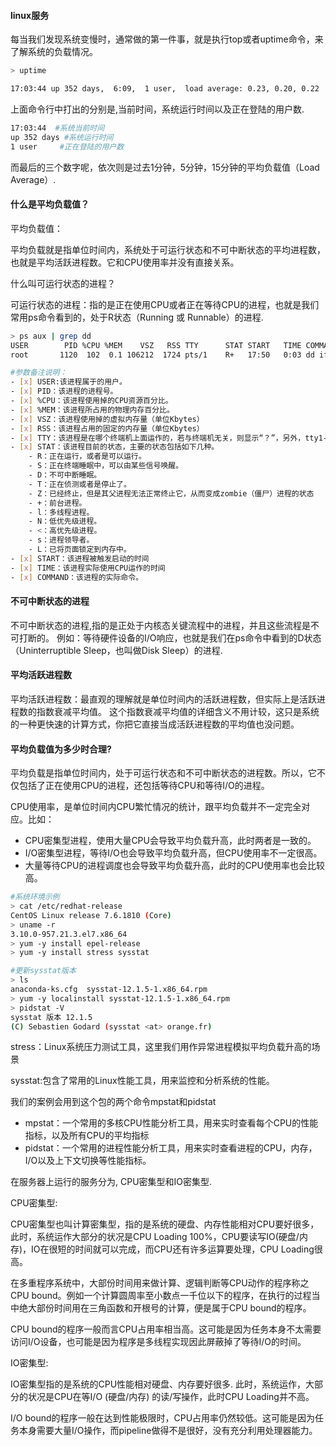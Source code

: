 #### linux服务

每当我们发现系统变慢时，通常做的第一件事，就是执行top或者uptime命令，来了解系统的负载情况。

```bash
> uptime

17:03:44 up 352 days,  6:09,  1 user,  load average: 0.23, 0.20, 0.22
```
上面命令行中打出的分别是,当前时间，系统运行时间以及正在登陆的用户数.

```bash
17:03:44  #系统当前时间
up 352 days #系统运行时间
1 user     #正在登陆的用户数
```

而最后的三个数字呢，依次则是过去1分钟，5分钟，15分钟的平均负载值（Load Average）.

#### 什么是平均负载值？

平均负载值：

平均负载就是指单位时间内，系统处于可运行状态和不可中断状态的平均进程数，也就是平均活跃进程数。它和CPU使用率并没有直接关系。

什么叫可运行状态的进程？

可运行状态的进程：指的是正在使用CPU或者正在等待CPU的进程，也就是我们常用ps命令看到的，处于R状态（Running 或 Runnable）的进程.

```bash
> ps aux | grep dd
USER        PID %CPU %MEM    VSZ   RSS TTY      STAT START   TIME COMMAND
root       1120  102  0.1 106212  1724 pts/1    R+   17:50   0:03 dd if=/dev/zero of=/tmp/test bs=1M count=1000

#参数备注说明：
- [x] USER:该进程属于的用户。
- [x] PID：该进程的进程号。
- [x] %CPU：该进程使用掉的CPU资源百分比。
- [x] %MEM：该进程所占用的物理内存百分比。
- [x] VSZ：该进程使用掉的虚拟内存量（单位Kbytes）
- [x] RSS：该进程占用的固定的内存量（单位Kbytes）
- [x] TTY：该进程是在哪个终端机上面运作的，若与终端机无关，则显示“？”，另外，tty1-tty6是本机上面的登入者进程，若为pts/0等，则表示为由网络连接进主机的进程。
- [x] STAT：该进程目前的状态，主要的状态包括如下几种。
    - R：正在运行，或者是可以运行。
    - S：正在终端睡眠中，可以由某些信号唤醒。
    - D：不可中断睡眠。
    - T：正在侦测或者是停止了。
    - Z：已经终止，但是其父进程无法正常终止它，从而变成zombie（僵尸）进程的状态
    - +：前台进程。
    - l：多线程进程。
    - N：低优先级进程。
    - <：高优先级进程。
    - s：进程领导者。
    - L：已将页面锁定到内存中。
- [x] START：该进程被触发启动的时间
- [x] TIME：该进程实际使用CPU运作的时间
- [x] COMMAND：该进程的实际命令。
```

#### 不可中断状态的进程

不可中断状态的进程,指的是正处于内核态关键流程中的进程，并且这些流程是不可打断的。
例如：等待硬件设备的I/O响应，也就是我们在ps命令中看到的D状态（Uninterruptible Sleep，也叫做Disk Sleep）的进程.

#### 平均活跃进程数

平均活跃进程数：最直观的理解就是单位时间内的活跃进程数，但实际上是活跃进程数的指数衰减平均值。
这个指数衰减平均值的详细含义不用计较，这只是系统的一种更快速的计算方式，你把它直接当成活跃进程数的平均值也没问题。 


#### 平均负载值为多少时合理?
 
平均负载是指单位时间内，处于可运行状态和不可中断状态的进程数。所以，它不仅包括了正在使用CPU的进程，还包括等待CPU和等待I/O的进程。
 
CPU使用率，是单位时间内CPU繁忙情况的统计，跟平均负载并不一定完全对应。比如：

* CPU密集型进程，使用大量CPU会导致平均负载升高，此时两者是一致的。
* I/O密集型进程，等待I/O也会导致平均负载升高，但CPU使用率不一定很高。
* 大量等待CPU的进程调度也会导致平均负载升高，此时的CPU使用率也会比较高。


```bash
#系统环境示例
> cat /etc/redhat-release 
CentOS Linux release 7.6.1810 (Core)
> uname -r
3.10.0-957.21.3.el7.x86_64
> yum -y install epel-release
> yum -y install stress sysstat

#更新sysstat版本
> ls
anaconda-ks.cfg  sysstat-12.1.5-1.x86_64.rpm
> yum -y localinstall sysstat-12.1.5-1.x86_64.rpm
> pidstat -V
sysstat 版本 12.1.5
(C) Sebastien Godard (sysstat <at> orange.fr)
```


stress：Linux系统压力测试工具，这里我们用作异常进程模拟平均负载升高的场景

sysstat:包含了常用的Linux性能工具，用来监控和分析系统的性能。

我们的案例会用到这个包的两个命令mpstat和pidstat

* mpstat：一个常用的多核CPU性能分析工具，用来实时查看每个CPU的性能指标，以及所有CPU的平均指标
* pidstat：一个常用的进程性能分析工具，用来实时查看进程的CPU，内存，I/O以及上下文切换等性能指标。

在服务器上运行的服务分为, CPU密集型和IO密集型.

CPU密集型:

CPU密集型也叫计算密集型，指的是系统的硬盘、内存性能相对CPU要好很多，此时，系统运作大部分的状况是CPU Loading 100%，CPU要读写IO(硬盘/内存)，IO在很短的时间就可以完成，而CPU还有许多运算要处理，CPU Loading很高。

在多重程序系统中，大部份时间用来做计算、逻辑判断等CPU动作的程序称之CPU bound。例如一个计算圆周率至小数点一千位以下的程序，在执行的过程当中绝大部份时间用在三角函数和开根号的计算，便是属于CPU bound的程序。

CPU bound的程序一般而言CPU占用率相当高。这可能是因为任务本身不太需要访问I/O设备，也可能是因为程序是多线程实现因此屏蔽掉了等待I/O的时间。

IO密集型:

IO密集型指的是系统的CPU性能相对硬盘、内存要好很多. 此时，系统运作，大部分的状况是CPU在等I/O (硬盘/内存) 的读/写操作，此时CPU Loading并不高。

I/O bound的程序一般在达到性能极限时，CPU占用率仍然较低。这可能是因为任务本身需要大量I/O操作，而pipeline做得不是很好，没有充分利用处理器能力。
